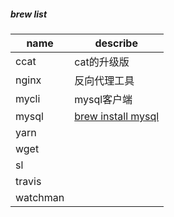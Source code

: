 ##### brew list
|name|describe|
|---|---|
| ccat |cat的升级版|
|nginx|反向代理工具|
|mycli|mysql客户端|
|mysql|[brew install mysql](456789)|
|yarn| |
|wget| |
|sl| |
|travis| |
|watchman| |
